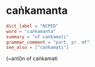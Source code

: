 # caṅkamanta

``` toml
dict_label = "NCPED"
word = "caṅkamanta"
summary = "of caṅkamati"
grammar_comment = "part. pr. mf"
see_also = ["caṅkamati"]
```

(\~antī)n of caṅkamati


